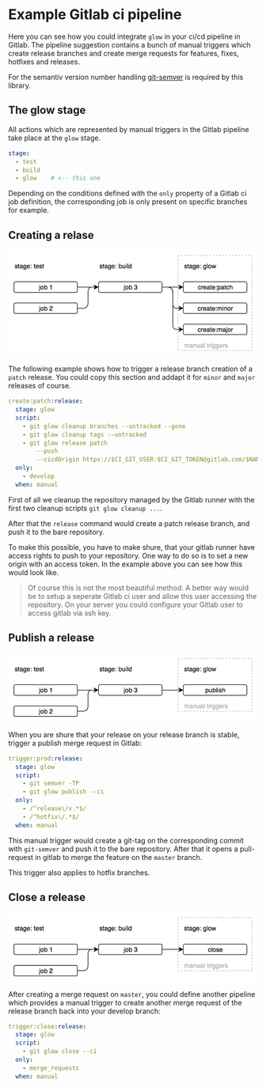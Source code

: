 # Example Gitlab ci pipeline

Here you can see how you could integrate `glow` in your ci/cd pipeline in Gitlab. The pipeline suggestion contains a bunch of manual triggers which create release branches and create merge requests for features, fixes, hotfixes and releases.

For the semantiv version number handling [git-semver](https://github.com/meinto/git-semver) is required by this library.

## The glow stage

All actions which are represented by manual triggers in the Gitlab pipeline take place at the `glow` stage.

```yml
stage:
  - test
  - build
  - glow    # <-- this one
```

Depending on the conditions defined with the `only` property of a Gitlab ci job definition, the corresponding job is only present on specific branches for example.

## Creating a relase

![create release](./create-release.png)

The following example shows how to trigger a release branch creation of a `patch` release. You could copy this section and addapt it for `minor` and `major` releases of course.

```yml
create:patch:release:
  stage: glow
  script: 
    - git glow cleanup branches --untracked --gone
    - git glow cleanup tags --untracked
    - git glow release patch
        --push
        --cicdOrigin https://$CI_GIT_USER:$CI_GIT_TOKEN@gitlab.com/$NAMESPACE/$PROJECT/
  only:
    - develop
  when: manual
```

First of all we cleanup the repository managed by the Gitlab runner with the first two cleanup scripts `git glow cleanup ...`.

After that the `release` command would create a patch release branch, and push it to the bare repository. 

To make this possible, you have to make shure, that your gitlab runner have access rights to push to your repository. One way to do so is to set a new origin with an access token. In the example above you can see how this would look like.

> Of course this is not the most beautiful method. A better way would be to setup a seperate Gitlab ci user and allow this user accessing the repository. On your server you could configure your Gitlab user to access gitlab via ssh key.

## Publish a release

![publish release](./publish-release.png)

When you are shure that your release on your release branch is stable, trigger a publish merge request in Gitlab:

```yml
trigger:prod:release:
  stage: glow
  script:
    - git semver -TP
    - git glow publish --ci
  only:
    - /^release\/v.*$/
    - /^hotfix\/.*$/
  when: manual
```

This manual trigger would create a git-tag on the corresponding commit with `git-semver` and push it to the bare repository. After that it opens a pull-request in gitlab to merge the feature on the `master` branch.

This trigger also applies to hotfix branches.

## Close a release

![close release](./close-release.png)

After creating a merge request on `master`, you could define another pipeline which provides a manual trigger to create another merge request of the release branch back into your develop branch:

```yml 
trigger:close:release:
  stage: glow
  script:
    - git glow close --ci
  only:
    - merge_requests
  when: manual
```

